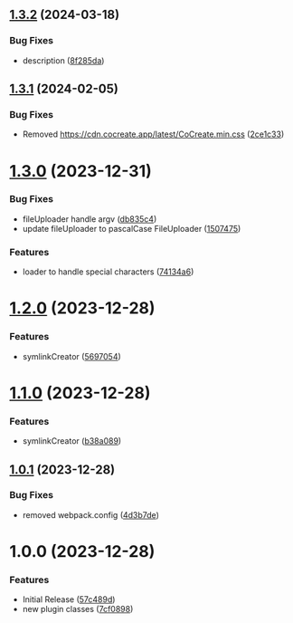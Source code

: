 ## [1.3.2](https://github.com/CoCreate-app/CoCreate-webpack/compare/v1.3.1...v1.3.2) (2024-03-18)


### Bug Fixes

* description ([8f285da](https://github.com/CoCreate-app/CoCreate-webpack/commit/8f285daeabb4b85b607e24892ae0d91112ed8a32))

## [1.3.1](https://github.com/CoCreate-app/CoCreate-webpack/compare/v1.3.0...v1.3.1) (2024-02-05)


### Bug Fixes

* Removed https://cdn.cocreate.app/latest/CoCreate.min.css ([2ce1c33](https://github.com/CoCreate-app/CoCreate-webpack/commit/2ce1c33c1f27f5fd0fdadfc053de43193d72f69a))

# [1.3.0](https://github.com/CoCreate-app/CoCreate-webpack/compare/v1.2.0...v1.3.0) (2023-12-31)


### Bug Fixes

* fileUploader handle argv ([db835c4](https://github.com/CoCreate-app/CoCreate-webpack/commit/db835c4122a2b238b149c19e0451956dc7630b1f))
* update fileUploader to pascalCase FileUploader ([1507475](https://github.com/CoCreate-app/CoCreate-webpack/commit/15074750a5f9c473841f33654b9890ce01d76e8e))


### Features

* loader to handle special characters ([74134a6](https://github.com/CoCreate-app/CoCreate-webpack/commit/74134a6066d50a486a92ca13c7ba33090fdc190a))

# [1.2.0](https://github.com/CoCreate-app/CoCreate-webpack/compare/v1.1.0...v1.2.0) (2023-12-28)


### Features

* symlinkCreator ([5697054](https://github.com/CoCreate-app/CoCreate-webpack/commit/5697054b547e3a9217c7563f4aca64429db3450b))

# [1.1.0](https://github.com/CoCreate-app/CoCreate-webpack/compare/v1.0.1...v1.1.0) (2023-12-28)


### Features

* symlinkCreator ([b38a089](https://github.com/CoCreate-app/CoCreate-webpack/commit/b38a0892b3755bf83844cbf2b17264c25d5623dc))

## [1.0.1](https://github.com/CoCreate-app/CoCreate-webpack/compare/v1.0.0...v1.0.1) (2023-12-28)


### Bug Fixes

* removed  webpack.config ([4d3b7de](https://github.com/CoCreate-app/CoCreate-webpack/commit/4d3b7def7b59c0736cbf9b2dbb3e40585486cf92))

# 1.0.0 (2023-12-28)


### Features

* Initial Release ([57c489d](https://github.com/CoCreate-app/CoCreate-webpack/commit/57c489df32681403e3827c6e43658daaf21fae11))
* new plugin classes ([7cf0898](https://github.com/CoCreate-app/CoCreate-webpack/commit/7cf0898fae463370e1bb9b2e50a6832009dc2a28))
